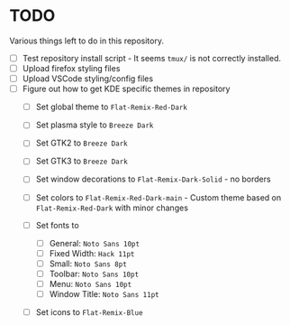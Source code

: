 # TODO
Various things left to do in this repository.

- [ ] Test repository install script - It seems `tmux/` is not correctly installed.
- [ ] Upload firefox styling files
- [ ] Upload VSCode styling/config files
- [ ] Figure out how to get KDE specific themes in repository
  - [ ] Set global theme to `Flat-Remix-Red-Dark`
  - [ ] Set plasma style to `Breeze Dark`
  - [ ] Set GTK2 to `Breeze Dark`
  - [ ] Set GTK3 to `Breeze Dark`
  - [ ] Set window decorations to `Flat-Remix-Dark-Solid` - no borders
  - [ ] Set colors to `Flat-Remix-Red-Dark-main` - Custom theme based on `Flat-Remix-Red-Dark` with minor changes
  - [ ] Set fonts to
    - [ ] General: `Noto Sans 10pt`
    - [ ] Fixed Width: `Hack 11pt`
    - [ ] Small: `Noto Sans 8pt`
    - [ ] Toolbar: `Noto Sans 10pt`
    - [ ] Menu: `Noto Sans 10pt`
    - [ ] Window Title: `Noto Sans 11pt`
  - [ ] Set icons to `Flat-Remix-Blue`


